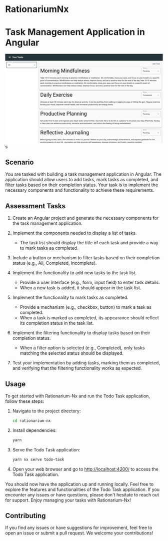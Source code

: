 # RationariumNx

# Task Management Application in Angular

![Task Management Application](task-management.jpg)
s
## Scenario

You are tasked with building a task management application in Angular. The application should allow users to add tasks, mark tasks as completed, and filter tasks based on their completion status. Your task is to implement the necessary components and functionality to achieve these requirements.

## Assessment Tasks

1. Create an Angular project and generate the necessary components for the task management application.

2. Implement the components needed to display a list of tasks.

   - The task list should display the title of each task and provide a way to mark tasks as completed.

3. Include a button or mechanism to filter tasks based on their completion status (e.g., All, Completed, Incomplete).

4. Implement the functionality to add new tasks to the task list.

   - Provide a user interface (e.g., form, input field) to enter task details.
   - When a new task is added, it should appear in the task list.

5. Implement the functionality to mark tasks as completed.

   - Provide a mechanism (e.g., checkbox, button) to mark a task as completed.
   - When a task is marked as completed, its appearance should reflect its completion status in the task list.

6. Implement the filtering functionality to display tasks based on their completion status.

   - When a filter option is selected (e.g., Completed), only tasks matching the selected status should be displayed.

7. Test your implementation by adding tasks, marking them as completed, and verifying that the filtering functionality works as expected.

## Usage

To get started with Rationarium-Nx and run the Todo Task application, follow these steps:

1. Navigate to the project directory:

   ```bash
   cd rationarium-nx
   ```

2. Install dependencies:

   ```bash
   yarn
   ```

3. Serve the Todo Task application:

   ```bash
   yarn nx serve todo-task
   ```

4. Open your web browser and go to [http://localhost:4200/](http://localhost:4200/) to access the Todo Task application.

You should now have the application up and running locally. Feel free to explore the features and functionalities of the Todo Task application. If you encounter any issues or have questions, please don't hesitate to reach out for support. Enjoy managing your tasks with Rationarium-Nx!

## Contributing

If you find any issues or have suggestions for improvement, feel free to open an issue or submit a pull request. We welcome your contributions!
